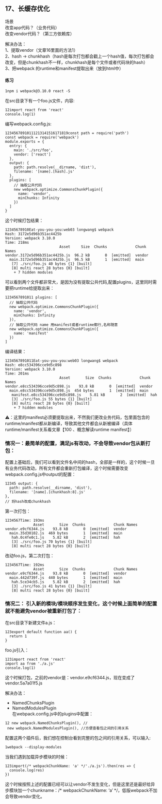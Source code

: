 ## 17、长缓存优化

场景  
改变app代码？（业务代码）  
改变vendor代码？（第三方依赖库）

解决办法：  
1、提取vendor（文章16里面的方法1）  
2、hash -> chunkhash（hash是每次打包都会戳上一个hash值，每次打包都会改变，但是chunkhash不一样，chunkhash是每个文件或者代码块的hash）  
3、把webpack 的runtime和manifest提取出来（放到html中）

#### 练习

```
1npm i webpack@3.10.0 react -S

```

在src目录下有一个foo.js文件，内容:

```
12import react from 'react'
console.log(1)

```

编写webpack.config.js:

```
12345678910111213141516171819const path = require('path')
const webpack = require('webpack')
module.exports = {
  entry: {
    main: './src/foo',
    vendor: ['react']
  },
  output: {
    path: path.resolve(__dirname, 'dist'),
    filename: '[name].[hash].js'
  },
  plugins: [
    // 抽取公共代码
    new webpack.optimize.CommonsChunkPlugin({
      name: 'vendor',
      minChunks: Infinity
    })
  ]
}

```

这个时候打包结果：

```
12345678910Eat-you-you-you:web03 longwang$ webpack
Hash: 3172e5d96b351ac4425b
Version: webpack 3.10.0
Time: 218ms
                         Asset     Size  Chunks             Chunk Names
vendor.3172e5d96b351ac4425b.js  96.2 kB       0  [emitted]  vendor
  main.3172e5d96b351ac4425b.js  96.5 kB       1  [emitted]  main
   [7] ./src/foo.js 40 bytes {1} [built]
   [8] multi react 28 bytes {0} [built]
    + 7 hidden modules

```

可以看到两个文件都非常大，是因为没有提取公共代码,配置plugins，这里同时需要把runtime给提取出来：

```
1234567891011 plugins: [
  // 抽取公共代码
  new webpack.optimize.CommonsChunkPlugin({
    name: 'vendor',
    minChunks: Infinity
  }),
  // 抽取公共代码 name 用manifest或者runtime都行,名称随意
  new webpack.optimize.CommonsChunkPlugin({
    name: 'manifest'
  })
]

```

编译结果：

```
1234567891011Eat-you-you-you:web03 longwang$ webpack
Hash: e8cc534396cce9d5c898
Version: webpack 3.10.0
Time: 201ms
                         Asset       Size  Chunks             Chunk Names
vendor.e8cc534396cce9d5c898.js    93.8 kB       0  [emitted]  vendor
  main.e8cc534396cce9d5c898.js  454 bytes       1  [emitted]  main
   manifest.e8cc534396cce9d5c898.js    5.81 kB       2  [emitted]  hah
   [3] ./src/foo.js 55 bytes {1} [built]
   [8] multi react 28 bytes {0} [built]
    + 7 hidden modules

```

⚠️：这里的manifest必须要提取出来，不然我们更改业务代码，包里面包含的runtime/manifest都从新编译，导致其他文件都会从新被编译（具体runtime/manifest关系看文章【100 、概念解读runtime manifest】）

### 情况一：最简单的配置，满足js有改动，不会导致vendor包从新打包：

配置上基础后，我们可以看到文件名中间的hash，全部是一样的，这个时候一旦有业务代码改动，所有文件都会重新打包编译，这个时候需要改变webpack.config.js中output的配置：

```
12345 output: {
  path: path.resolve(__dirname, 'dist'),
  filename: '[name].[chunkhash:8].js'
},
// 将hash改成chunkhash

```

第一次打包：

```
1234567Time: 193ms
             Asset       Size  Chunks             Chunk Names
vendor.e9cf6344.js    93.8 kB       0  [emitted]  vendor
  main.35d30102.js  469 bytes       1  [emitted]  main
   hah.0c4fe0c1.js    5.82 kB       2  [emitted]  hah
   [3] ./src/foo.js 70 bytes {1} [built]
   [8] multi react 28 bytes {0} [built]

```

改动foo.js，第二次打包：

```
1234567Time: 192ms
             Asset       Size  Chunks             Chunk Names
vendor.e9cf6344.js    93.8 kB       0  [emitted]  vendor
  main.442d739f.js  440 bytes       1  [emitted]  main
   hah.5ce34cb5.js    5.82 kB       2  [emitted]  hah
   [3] ./src/foo.js 41 bytes {1} [built]
   [8] multi react 28 bytes {0} [built]

```

### 情况二： 引入新的模块/模块顺序发生变化，这个时候上面简单的配置就不能避免vendor被重新打包了：

在src目录下新建文件a.js：

```
123export default function aa() {
  return 1
}

```

foo.js引入：

```
123import react from 'react'
import aa from './a.js'
console.log(1)

```

这个时候打包，之前的vendor是：vendor.e9cf6344.js，现在变成了vendor.5a7a01f5.js

解决办法：

- NamedChunksPlugin
- NamedModulesPlugin  
    在webpack.config.js中的plugins中配置：

```
12 new webpack.NamedChunksPlugin(), // 
 new webpack.NamedModulesPlugin(), //方便查看包之间的引用关系

```

配置这两个插件后，我们想在控制台看到完整的包之间的引用关系，可以输入:

```
1webpack --display-modules

```

当我们遇到加载异步模块的时候：

```
123import(/* webpackChunkName: 'a' */'./a.js').then(res => {
  console.log(res)
})

```

这个时候按照上述的配置已经可以让vendor不发生变化，但是这里还是最好给异步模块加一个chunkname：/\* webpackChunkName: ‘a’ \*/，低版webpack不加会导致vendor变化。